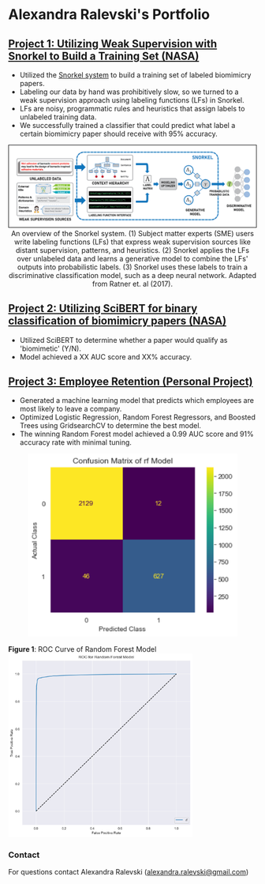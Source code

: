 # Alexandra Ralevski's Portfolio




## [Project 1: Utilizing Weak Supervision with Snorkel to Build a Training Set (NASA)](https://github.com/ARalevski/nasa_petal_snorkel)
- Utilized the [Snorkel system](https://snorkel.ai/) to build a training set of labeled biomimicry papers. 
- Labeling our data by hand was prohibitively slow, so we turned to a weak supervision approach using labeling functions (LFs) in Snorkel.
- LFs are noisy, programmatic rules and heuristics that assign labels to unlabeled training data. 
- We successfully trained a classifier that could predict what label a certain biomimicry paper should receive with 95% accuracy.

<p align="center">
  <img width="1000" src="https://github.com/ARalevski/My_Portfolio/blob/main/images/snorkel_illustration_final_white_blackborder.png"
  <figcaption> An overview of the Snorkel system. (1) Subject matter experts (SME) users write labeling functions (LFs) that express weak supervision sources like distant supervision, patterns, and heuristics. (2) Snorkel applies the LFs over unlabeled data and learns a generative model to combine the LFs' outputs into probabilistic labels. (3) Snorkel uses these labels to train a discriminative classification model, such as a deep neural network. Adapted from Ratner et. al (2017). </a>
  </figcaption>
</p>
  
## [Project 2: Utilizing SciBERT for binary classification of biomimicry papers (NASA)](https://github.com/ARalevski/nasa_petal_scibert)
- Utilized SciBERT to determine whether a paper would qualify as 'biomimetic' (Y/N).
- Model achieved a XX AUC score and XX% accuracy.


## [Project 3: Employee Retention (Personal Project)](https://github.com/ARalevski/which_employees_leave)
- Generated a machine learning model that predicts which employees are most likely to leave a company.
- Optimized Logistic Regression, Random Forest Regressors, and Boosted Trees using GridsearchCV to determine the best model.
- The winning Random Forest model achieved a 0.99 AUC score and 91% accuracy rate with minimal tuning.

<p align="center">
  <img src="https://github.com/ARalevski/My_Portfolio/blob/main/images/cf%20matrix%20rf%20model.png" width="425"/>
    <figcaption><b>Figure 1</b>: ROC Curve of Random Forest Model</figcaption>
  <img src="https://github.com/ARalevski/My_Portfolio/blob/main/images/ROC%20rf.png" width="374"/>
  </p>
<!-- 
![](https://github.com/ARalevski/My_Portfolio/blob/main/images/cf%20matrix%20rf%20model.png "TITLE") ![](https://github.com/ARalevski/My_Portfolio/blob/main/images/ROC%20rf.png "title-2") -->

<!-- <img src="https://github.com/ARalevski/My_Portfolio/blob/main/images/cf%20matrix%20rf%20model.png" alt="Alert dialog" class="screenshot">
  <figcaption><b>Figure 1</b>: Random Forest Model Confusion Matrix</figcaption> width="425"/> <img src="https://github.com/ARalevski/My_Portfolio/blob/main/images/ROC%20rf.png" width="425"/> -->

<!-- <figure>
  <img src="https://github.com/ARalevski/My_Portfolio/blob/main/images/cf%20matrix%20rf%20model.png"
       alt="Alert dialog" class="screenshot">
  <figcaption><b>Figure 1</b>: Random Forest Model Confusion Matrix</figcaption>
    <img src="https://github.com/ARalevski/My_Portfolio/blob/main/images/ROC%20rf.png"
       alt="Alert dialog" class="screenshot">
  <figcaption><b>Figure 2</b>: ROC Curve for Random Forest Model</figcaption>
</figure>
 -->
<!-- <figure>
  <img src="https://github.com/ARalevski/My_Portfolio/blob/main/images/ROC%20rf.png"
       alt="Alert dialog" class="screenshot">
  <figcaption><b>Figure 1</b>: ROC Curve of Random Forest Model</figcaption>
</figure> -->

### Contact
For questions contact Alexandra Ralevski (alexandra.ralevski@gmail.com)

